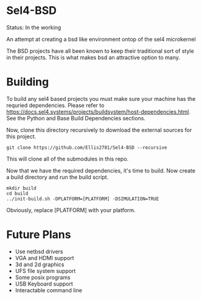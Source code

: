 # Sel4-BSD

Status: In the working

An attempt at creating a bsd like environment ontop of the sel4 microkernel

The BSD projects have all been known to keep their traditional sort of style in their projects. This is what makes bsd an attractive option to many. 

# Building

To build any sel4 based projects you must make sure your machine has the requried dependencies. Please refer to https://docs.sel4.systems/projects/buildsystem/host-dependencies.html. See the Python and Base Build Dependencies sections.

Now, clone this directory recursively to download the external sources for this project. 

```
git clone https://github.com/Ellis2781/Sel4-BSD --recursive
```

This will clone all of the submodules in this repo.

Now that we have the required dependencies, it's time to build. Now create a build directory and run the build script. 

```
mkdir build
cd build
../init-build.sh -DPLATFORM=[PLATFORM] -DSIMULATION=TRUE
```

Obviously, replace [PLATFORM] with your platform. 

# Future Plans

- Use netbsd drivers
- VGA and HDMI support
- 3d and 2d graphics
- UFS file system support 
- Some posix programs
- USB Keyboard support
- Interactable command line

